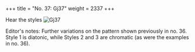 +++
title = "No. 37: Gj37"
weight = 2337
+++

Hear the styles
![Gj37](/img/037DurDimM.jpg)

Editor's notes: Further variations on the pattern shown previously in no. 36. Style 1 is diatonic, while Styles 2 and 3 are chromatic (as were the examples in no. 36).

